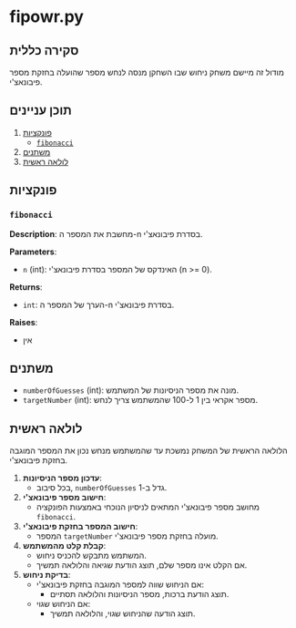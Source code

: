 # fipowr.py

## סקירה כללית

מודול זה מיישם משחק ניחוש שבו השחקן מנסה לנחש מספר שהועלה בחזקת מספר פיבונאצ'י.

## תוכן עניינים

1. [פונקציות](#פונקציות)
    - [`fibonacci`](#fibonacci)
2. [משתנים](#משתנים)
3. [לולאה ראשית](#לולאה-ראשית)

## פונקציות

### `fibonacci`

**Description**: מחשבת את המספר ה-n בסדרת פיבונאצ'י.

**Parameters**:
- `n` (int): האינדקס של המספר בסדרת פיבונאצ'י (n >= 0).

**Returns**:
- `int`: הערך של המספר ה-n בסדרת פיבונאצ'י.

**Raises**:
- אין

## משתנים

- `numberOfGuesses` (int): מונה את מספר הניסיונות של המשתמש.
- `targetNumber` (int): מספר אקראי בין 1 ל-100 שהמשתמש צריך לנחש.

## לולאה ראשית

הלולאה הראשית של המשחק נמשכת עד שהמשתמש מנחש נכון את המספר המוגבה בחזקת פיבונאצ'י.

1.  **עדכון מספר הניסיונות**:
    - בכל סיבוב, `numberOfGuesses` גדל ב-1.
2.  **חישוב מספר פיבונאצ'י**:
    - מחושב מספר פיבונאצ'י המתאים לניסיון הנוכחי באמצעות הפונקציה `fibonacci`.
3.  **חישוב המספר בחזקת פיבונאצ'י**:
    - המספר `targetNumber` מועלה בחזקת מספר פיבונאצ'י.
4.  **קבלת קלט מהמשתמש**:
    - המשתמש מתבקש להכניס ניחוש.
    - אם הקלט אינו מספר שלם, תוצג הודעת שגיאה והלולאה תמשיך.
5.  **בדיקת ניחוש**:
    - אם הניחוש שווה למספר המוגבה בחזקת פיבונאצ'י:
        - תוצג הודעת ברכות, מספר הניסיונות והלולאה תסתיים.
    - אם הניחוש שגוי:
        - תוצג הודעה שהניחוש שגוי, והלולאה תמשיך.